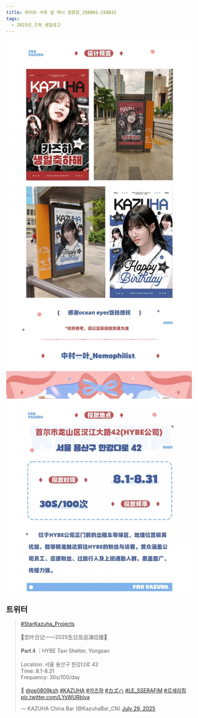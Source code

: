```yaml
---
title: 하이브 사옥 앞 택시 정류장_250801-250831
tags:
  - 2025년_즈하_생일광고
---
```

<img src="assets/1753786455.jpg">

<img src="assets/1753878469.jpg">

## 트위터

<blockquote class="twitter-tweet"><p lang="ja" dir="ltr"><a href="https://twitter.com/hashtag/StarKazuha_Projects?src=hash&amp;ref_src=twsrc%5Etfw">#StarKazuha_Projects</a><br><br>🍃恋叶日记——2025生日及巡演应援🍃<br><br>𝐏𝐚𝐫𝐭.𝟒 ｜HYBE Taxi Shelter, Yongsan<br><br>Location: 서울 용산구 한강댜로 42<br>Time: 8.1-8.31<br>Frequency: 30s/100/day<br><br>🫶 <a href="https://twitter.com/oe0809kzh?ref_src=twsrc%5Etfw">@oe0809kzh</a> <a href="https://twitter.com/hashtag/KAZUHA?src=hash&amp;ref_src=twsrc%5Etfw">#KAZUHA</a> <a href="https://twitter.com/hashtag/%EC%B9%B4%EC%A6%88%ED%95%98?src=hash&amp;ref_src=twsrc%5Etfw">#카즈하</a> <a href="https://twitter.com/hashtag/%E3%82%AB%E3%82%BA%E3%83%8F?src=hash&amp;ref_src=twsrc%5Etfw">#カズハ</a> <a href="https://twitter.com/hashtag/LE_SSERAFIM?src=hash&amp;ref_src=twsrc%5Etfw">#LE_SSERAFIM</a> <a href="https://twitter.com/hashtag/%EB%A5%B4%EC%84%B8%EB%9D%BC%ED%95%8C?src=hash&amp;ref_src=twsrc%5Etfw">#르세라핌</a> <a href="https://t.co/LYsWURblva">pic.twitter.com/LYsWURblva</a></p>&mdash; KAZUHA China Bar (@KazuhaBar_CN) <a href="https://twitter.com/KazuhaBar_CN/status/1950140458081935371?ref_src=twsrc%5Etfw">July 29, 2025</a></blockquote> <script async src="https://platform.twitter.com/widgets.js" charset="utf-8"></script>